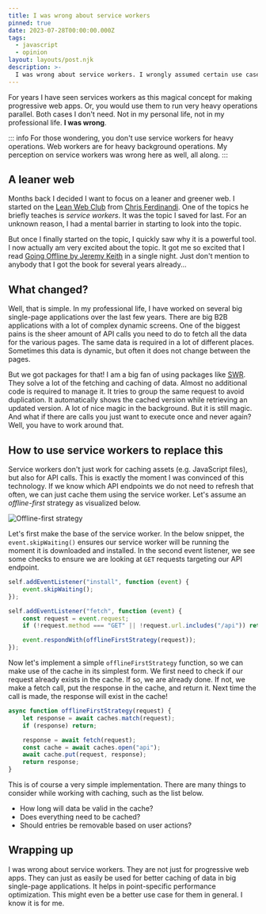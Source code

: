 ```yaml
---
title: I was wrong about service workers
pinned: true
date: 2023-07-28T00:00:00.000Z
tags:
  - javascript
  - opinion
layout: layouts/post.njk
description: >-
  I was wrong about service workers. I wrongly assumed certain use cases for them. But I was missing out on them.
---
```


For years I have seen services workers as this magical concept for making progressive web apps. Or, you would use them to run very heavy operations parallel. Both cases I don't need. Not in my personal life, not in my professional life. **I was wrong**.

::: info
For those wondering, you don't use service workers for heavy operations. Web workers are for heavy background operations. My perception on service workers was wrong here as well, all along.
:::

## A leaner web

Months back I decided I want to focus on a leaner and greener web. I started on the [Lean Web Club](https://leanwebclub.com/) from [Chris Ferdinandi](https://gomakethings.com). One of the topics he briefly teaches is _service workers_. It was the topic I saved for last. For an unknown reason, I had a mental barrier in starting to look into the topic.

But once I finally started on the topic, I quickly saw why it is a powerful tool. I now actually am very excited about the topic. It got me so excited that I read [Going Offline by Jeremy Keith](https://abookapart.com/products/going-offline) in a single night. Just don't mention to anybody that I got the book for several years already...

## What changed?

Well, that is simple. In my professional life, I have worked on several big single-page applications over the last few years. There are big B2B applications with a lot of complex dynamic screens. One of the biggest pains is the sheer amount of API calls you need to do to fetch all the data for the various pages. The same data is required in a lot of different places. Sometimes this data is dynamic, but often it does not change between the pages.

But we got packages for that! I am a big fan of using packages like [SWR](https://swr.vercel.app). They solve a lot of the fetching and caching of data. Almost no additional code is required to manage it. It tries to group the same request to avoid duplication. It automatically shows the cached version while retrieving an updated version. A lot of nice magic in the background. But it is still magic. And what if there are calls you just want to execute once and never again? Well, you have to work around that.

## How to use service workers to replace this

Service workers don't just work for caching assets (e.g. JavaScript files), but also for API calls. This is exactly the moment I was convinced of this technology. If we know which API endpoints we do not need to refresh that often, we can just cache them using the service worker. Let's assume an _offline-first_ strategy as visualized below.

![Offline-first strategy](/img/sw-strategy.png)

Let's first make the base of the service worker. In the below snippet, the `event.skipWaiting()` ensures our service worker will be running the moment it is downloaded and installed. In the second event listener, we see some checks to ensure we are looking at `GET` requests targeting our API endpoint.

```js
self.addEventListener("install", function (event) {
	event.skipWaiting();
});

self.addEventListener("fetch", function (event) {
	const request = event.request;
	if (!request.method === "GET" || !request.url.includes("/api")) return;

	event.respondWith(offlineFirstStrategy(request));
});
```

Now let's implement a simple `offlineFirstStrategy` function, so we can make use of the cache in its simplest form. We first need to check if our request already exists in the cache. If so, we are already done. If not, we make a fetch call, put the response in the cache, and return it. Next time the call is made, the response will exist in the cache!

```js
async function offlineFirstStrategy(request) {
	let response = await caches.match(request);
	if (response) return;

	response = await fetch(request);
	const cache = await caches.open("api");
	await cache.put(request, response);
	return response;
}
```

This is of course a very simple implementation. There are many things to consider while working with caching, such as the list below.

- How long will data be valid in the cache?
- Does everything need to be cached?
- Should entries be removable based on user actions?

## Wrapping up

I was wrong about service workers. They are not just for progressive web apps. They can just as easily be used for better caching of data in big single-page applications. It helps in point-specific performance optimization. This might even be a better use case for them in general. I know it is for me.
